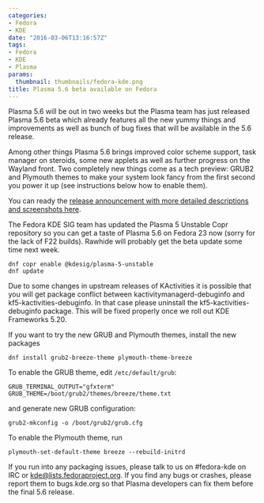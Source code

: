 ```yaml
---
categories:
- Fedora
- KDE
date: "2016-03-06T13:16:57Z"
tags:
- Fedora
- KDE
- Plasma
params:
  thumbnail: thumbnails/fedora-kde.png
title: Plasma 5.6 beta available on Fedora
---
```


Plasma 5.6 will be out in two weeks but the Plasma team has just released Plasma 5.6 beta which already features all the new yummy things and improvements as well as bunch of bug fixes that will be available in the 5.6 release.

Among other things Plasma 5.6 brings improved color scheme support, task manager on steroids, some new applets as well as further progress on the Wayland front. Two completely new things come as a tech preview: GRUB2 and Plymouth themes to make your system look fancy from the first second you power it up (see instructions below how to enable them).

You can ready the [release announcement with more detailed descriptions and screenshots here](https://www.kde.org/announcements/plasma-5.5.95.php).

The Fedora KDE SIG team has updated the Plasma 5 Unstable Copr repository so you can get a taste of Plasma 5.6 on Fedora 23 now (sorry for the lack of F22 builds). Rawhide will probably get the beta update some time next week.

```
dnf copr enable @kdesig/plasma-5-unstable
dnf update
```

Due to some changes in upstream releases of KActivities it is possible that you will get package conflict between kactivitymanagerd-debuginfo and kf5-kactivities-debuginfo. In that case please uninstall the kf5-kactivities-debuginfo package. This will be fixed properly once we roll out KDE Frameworks 5.20.

If you want to try the new GRUB and Plymouth themes, install the new packages

```
dnf install grub2-breeze-theme plymouth-theme-breeze
```

To enable the GRUB theme, edit `/etc/default/grub`:

```
GRUB_TERMINAL_OUTPUT="gfxterm"
GRUB_THEME=/boot/grub2/themes/breeze/theme.txt
```

and generate new GRUB configuration:

```
grub2-mkconfig -o /boot/grub2/grub.cfg
```

To enable the Plymouth theme, run

```
plymouth-set-default-theme breeze --rebuild-initrd
```

If you run into any packaging issues, please talk to us on #fedora-kde on IRC or kde@lists.fedoraproject.org. If you find any bugs or crashes, please report them to bugs.kde.org so that Plasma developers can fix them before the final 5.6 release.
